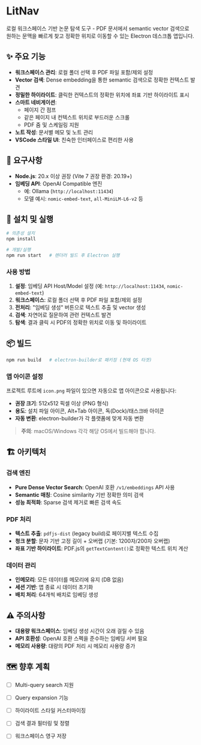 # LitNav

로컬 워크스페이스 기반 논문 탐색 도구 - PDF 문서에서 semantic vector 검색으로 원하는 문맥을 빠르게 찾고 정확한 위치로 이동할 수 있는 Electron 데스크톱 앱입니다.

## ✨ 주요 기능

- **워크스페이스 관리**: 로컬 폴더 선택 후 PDF 파일 포함/제외 설정
- **Vector 검색**: Dense embedding을 통한 semantic 검색으로 정확한 컨텍스트 발견
- **정밀한 하이라이트**: 클릭한 컨텍스트의 정확한 위치에 좌표 기반 하이라이트 표시
- **스마트 네비게이션**: 
  - 페이지 간 점프
  - 같은 페이지 내 컨텍스트 위치로 부드러운 스크롤
  - PDF 줌 및 스케일링 지원
- **노트 작성**: 문서별 메모 및 노트 관리
- **VSCode 스타일 UI**: 친숙한 인터페이스로 편리한 사용

## 🔧 요구사항

- **Node.js**: 20.x 이상 권장 (Vite 7 권장 환경: 20.19+)
- **임베딩 API**: OpenAI Compatible 엔진
  - 예: Ollama (`http://localhost:11434`)
  - 모델 예시: `nomic-embed-text`, `all-MiniLM-L6-v2` 등

## 🚀 설치 및 실행

```bash
# 의존성 설치
npm install

# 개발/실행
npm run start   # 렌더러 빌드 후 Electron 실행
```

### 사용 방법
1. **설정**: 임베딩 API Host/Model 설정 (예: `http://localhost:11434`, `nomic-embed-text`)
2. **워크스페이스**: 로컬 폴더 선택 후 PDF 파일 포함/제외 설정  
3. **전처리**: "임베딩 생성" 버튼으로 텍스트 추출 및 vector 생성
4. **검색**: 자연어로 질문하여 관련 컨텍스트 발견
5. **탐색**: 결과 클릭 시 PDF의 정확한 위치로 이동 및 하이라이트

## 📦 빌드

```bash
npm run build   # electron-builder로 패키징 (현재 OS 타겟)
```

### 앱 아이콘 설정
프로젝트 루트에 `icon.png` 파일이 있으면 자동으로 앱 아이콘으로 사용됩니다:
- **권장 크기**: 512x512 픽셀 이상 (PNG 형식)
- **용도**: 설치 파일 아이콘, Alt+Tab 아이콘, 독(Dock)/태스크바 아이콘
- **자동 변환**: electron-builder가 각 플랫폼에 맞게 자동 변환

> **주의**: macOS/Windows 각각 해당 OS에서 빌드해야 합니다.

## 🏗️ 아키텍처

### 검색 엔진
- **Pure Dense Vector Search**: OpenAI 호환 `/v1/embeddings` API 사용
- **Semantic 매칭**: Cosine similarity 기반 정확한 의미 검색
- **성능 최적화**: Sparse 검색 제거로 빠른 검색 속도

### PDF 처리
- **텍스트 추출**: `pdfjs-dist` (legacy build)로 페이지별 텍스트 수집
- **청크 분할**: 문자 기반 고정 길이 + 오버랩 (기본: 1200자/200자 오버랩)
- **좌표 기반 하이라이트**: PDF.js의 `getTextContent()`로 정확한 텍스트 위치 계산

### 데이터 관리
- **인메모리**: 모든 데이터를 메모리에 유지 (DB 없음)
- **세션 기반**: 앱 종료 시 데이터 초기화
- **배치 처리**: 64개씩 배치로 임베딩 생성

## ⚠️ 주의사항

- **대용량 워크스페이스**: 임베딩 생성 시간이 오래 걸릴 수 있음
- **API 호환성**: OpenAI 호환 스펙을 준수하는 임베딩 서버 필요
- **메모리 사용량**: 대량의 PDF 처리 시 메모리 사용량 증가

## 🗺️ 향후 계획

- [ ] Multi-query search 지원
- [ ] Query expansion 기능
- [ ] 하이라이트 스타일 커스터마이징
- [ ] 검색 결과 필터링 및 정렬
- [ ] 워크스페이스 영구 저장

